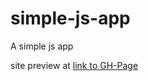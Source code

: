 # simple-js-app
 A simple js app
 
 site preview at [link to GH-Page](https://segwegler.github.io/simple-js-app/)
